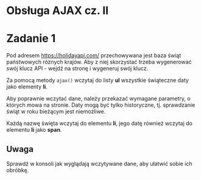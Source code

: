 # Obsługa AJAX cz. II

# Zadanie 1
Pod adresem https://holidayapi.com/ przechowywana jest baza świąt państwowych różnych krajów.
Aby z niej skorzystać trzeba wygenerować swój klucz API - wejdź na stronę i wygeneruj swój klucz.

Za pomocą metody ```ajax()``` wczytaj do listy **ul** wszystkie świąteczne daty jako elementy **li**.

Aby poprawnie wczytać dane, należy przekazać wymagane parametry,
o których mowa na stronie. Daty mogą być tylko historyczne, tj. sprawdzanie świąt w roku bieżącym jest niemożliwe.

Każdą nazwę święta wczytaj do elementu **li**, jego datę również wczytaj do elementu **li** jako **span**.

## Uwaga
Sprawdź w konsoli jak wyglądają wczytywane dane, aby ułatwić sobie ich obróbkę.
